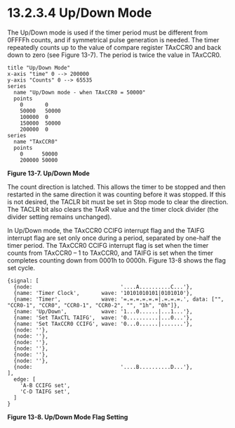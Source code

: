 # 13.2.3.4 Up/Down Mode

The Up/Down mode is used if the timer period must be different from 0FFFFh counts, and if symmetrical pulse generation is needed. The timer repeatedly counts up to the value of compare register TAxCCR0 and back down to zero (see Figure 13-7). The period is twice the value in TAxCCR0.

<a id="figure-13-7"></a>

```text
title "Up/Down Mode"
x-axis "time" 0 --> 200000
y-axis "Counts" 0 --> 65535
series
  name "Up/Down mode - when TAxCCR0 = 50000"
  points
    0       0
    50000   50000
    100000  0
    150000  50000
    200000  0
series
  name "TAxCCR0"
  points
    0      50000
    200000 50000
```

**Figure 13-7. Up/Down Mode**

The count direction is latched. This allows the timer to be stopped and then restarted in the same direction it was counting before it was stopped. If this is not desired, the TACLR bit must be set in Stop mode to clear the direction. The TACLR bit also clears the TAxR value and the timer clock divider (the divider setting remains unchanged).

In Up/Down mode, the TAxCCR0 CCIFG interrupt flag and the TAIFG interrupt flag are set only once during a period, separated by one-half the timer period. The TAxCCR0 CCIFG interrupt flag is set when the timer counts from TAxCCR0 – 1 to TAxCCR0, and TAIFG is set when the timer completes counting down from 0001h to 0000h. Figure 13-8 shows the flag set cycle.

<a id="figure-13-8"></a>

```text
{signal: [
  {node:                            '....A..........C...'},
  {name: 'Timer Clock',       wave: '10101010101|0101010'},
  {name: 'Timer',             wave: '=.=.=.=.=.=|.=.=.=.', data: ["", "CCR0-1", "CCR0", "CCR0-1", "CCR0-2", "", "1h", "0h"]},
  {name: 'Up/Down',           wave: '1...0......|...1...'},
  {name: 'Set TAxCTL TAIFG',  wave: '0..........|...0...'},
  {name: 'Set TAxCCR0 CCIFG', wave: '0...0......|.......'},
  {node: ''},
  {node: ''},
  {node: ''},
  {node: ''},
  {node: ''},
  {node: ''},
  {node:                            '....B..........D...'},
],
  edge: [
    'A-B CCIFG set',
    'C-D TAIFG set',
  ]
}
```

**Figure 13-8. Up/Down Mode Flag Setting**
